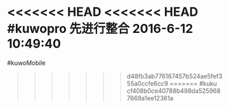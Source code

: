<<<<<<< HEAD
<<<<<<< HEAD
#kuwopro
先进行整合  2016-6-12 10:49:40
=======
#kuwoMobile
>>>>>>> d48fb3ab776167457b524ae5fef355a0ccfe6cc9
=======
#kuku
>>>>>>> cf408b0ce40788b498da5259687668a1ee12361a
